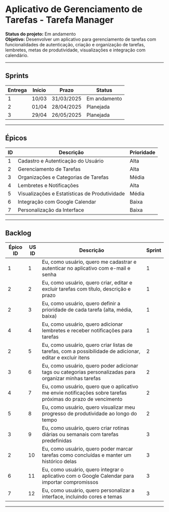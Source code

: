 # Aplicativo de Gerenciamento de Tarefas - Tarefa Manager

**Status do projeto:** Em andamento  
**Objetivo:** Desenvolver um aplicativo para gerenciamento de tarefas com funcionalidades de autenticação, criação e organização de tarefas, lembretes, metas de produtividade, visualizações e integração com calendário.

---

## Sprints

| **Entrega** | **Início** | **Prazo** | **Status**     |
|-------------|------------|-----------|----------------|
| 1           | 10/03      | 31/03/2025| Em andamento   |
| 2           | 01/04      | 28/04/2025| Planejada      |
| 3           | 29/04      | 26/05/2025| Planejada      |

---

## Épicos

| **ID** | **Descrição**                                                        | **Prioridade** |
|--------|----------------------------------------------------------------------|----------------|
| 1      | Cadastro e Autenticação do Usuário                                    | Alta           |
| 2      | Gerenciamento de Tarefas                                              | Alta           |
| 3      | Organizações e Categorias de Tarefas                                  | Média          |
| 4      | Lembretes e Notificações                                              | Alta           |
| 5      | Visualizações e Estatísticas de Produtividade                         | Média          |
| 6      | Integração com Google Calendar                                        | Baixa          |
| 7      | Personalização da Interface                                           | Baixa          |

---

## Backlog

| **Épico ID** | **US ID** | **Descrição**                                                                 | **Sprint** |
|--------------|-----------|-------------------------------------------------------------------------------|------------|
| 1            | 1         | Eu, como usuário, quero me cadastrar e autenticar no aplicativo com e-mail e senha | 1          |
| 2            | 2         | Eu, como usuário, quero criar, editar e excluir tarefas com título, descrição e prazo | 1          |
| 2            | 3         | Eu, como usuário, quero definir a prioridade de cada tarefa (alta, média, baixa) | 1          |
| 4            | 4         | Eu, como usuário, quero adicionar lembretes e receber notificações para tarefas | 1          |
| 2            | 5         | Eu, como usuário, quero criar listas de tarefas, com a possibilidade de adicionar, editar e excluir itens | 2          |
| 3            | 6         | Eu, como usuário, quero poder adicionar tags ou categorias personalizadas para organizar minhas tarefas | 2          |
| 4            | 7         | Eu, como usuário, quero que o aplicativo me envie notificações sobre tarefas próximas do prazo de vencimento | 2          |
| 5            | 8         | Eu, como usuário, quero visualizar meu progresso de produtividade ao longo do tempo | 2          |
| 3            | 9         | Eu, como usuário, quero criar rotinas diárias ou semanais com tarefas predefinidas | 3          |
| 2            | 10        | Eu, como usuário, quero poder marcar tarefas como concluídas e manter um histórico delas | 3          |
| 6            | 11        | Eu, como usuário, quero integrar o aplicativo com o Google Calendar para importar compromissos | 3          |
| 7            | 12        | Eu, como usuário, quero personalizar a interface, incluindo cores e temas | 3          |

---

